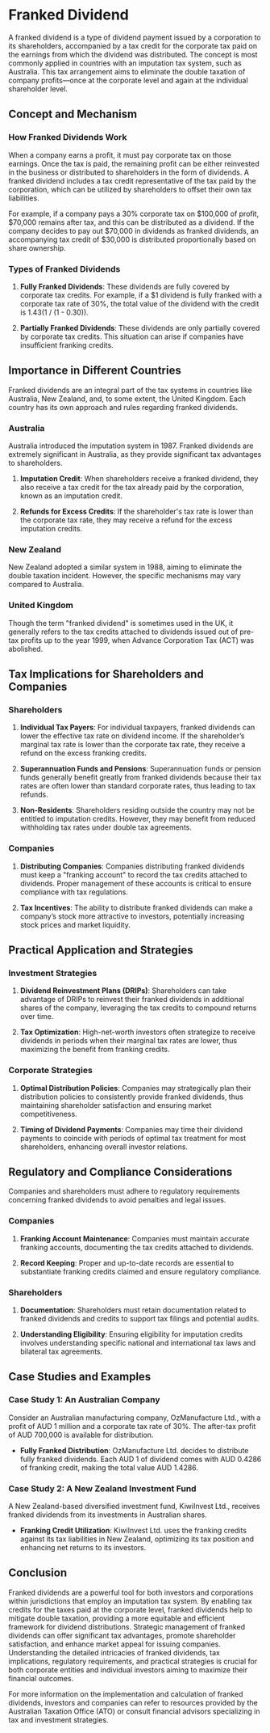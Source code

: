 # Franked Dividend

A franked dividend is a type of dividend payment issued by a corporation to its shareholders, accompanied by a tax credit for the corporate tax paid on the earnings from which the dividend was distributed. The concept is most commonly applied in countries with an imputation tax system, such as Australia. This tax arrangement aims to eliminate the double taxation of company profits—once at the corporate level and again at the individual shareholder level.

## Concept and Mechanism

### How Franked Dividends Work

When a company earns a profit, it must pay corporate tax on those earnings. Once the tax is paid, the remaining profit can be either reinvested in the business or distributed to shareholders in the form of dividends. A franked dividend includes a tax credit representative of the tax paid by the corporation, which can be utilized by shareholders to offset their own tax liabilities.

For example, if a company pays a 30% corporate tax on $100,000 of profit, $70,000 remains after tax, and this can be distributed as a dividend. If the company decides to pay out $70,000 in dividends as franked dividends, an accompanying tax credit of $30,000 is distributed proportionally based on share ownership.

### Types of Franked Dividends

1. **Fully Franked Dividends**: These dividends are fully covered by corporate tax credits. For example, if a $1 dividend is fully franked with a corporate tax rate of 30%, the total value of the dividend with the credit is $1.43 ($1 / (1 - 0.30)).

2. **Partially Franked Dividends**: These dividends are only partially covered by corporate tax credits. This situation can arise if companies have insufficient franking credits.

## Importance in Different Countries

Franked dividends are an integral part of the tax systems in countries like Australia, New Zealand, and, to some extent, the United Kingdom. Each country has its own approach and rules regarding franked dividends.

### Australia

Australia introduced the imputation system in 1987. Franked dividends are extremely significant in Australia, as they provide significant tax advantages to shareholders.

1. **Imputation Credit**: When shareholders receive a franked dividend, they also receive a tax credit for the tax already paid by the corporation, known as an imputation credit.

2. **Refunds for Excess Credits**: If the shareholder's tax rate is lower than the corporate tax rate, they may receive a refund for the excess imputation credits.

### New Zealand

New Zealand adopted a similar system in 1988, aiming to eliminate the double taxation incident. However, the specific mechanisms may vary compared to Australia.

### United Kingdom

Though the term "franked dividend" is sometimes used in the UK, it generally refers to the tax credits attached to dividends issued out of pre-tax profits up to the year 1999, when Advance Corporation Tax (ACT) was abolished.

## Tax Implications for Shareholders and Companies

### Shareholders

1. **Individual Tax Payers**: For individual taxpayers, franked dividends can lower the effective tax rate on dividend income. If the shareholder’s marginal tax rate is lower than the corporate tax rate, they receive a refund on the excess franking credits.

2. **Superannuation Funds and Pensions**: Superannuation funds or pension funds generally benefit greatly from franked dividends because their tax rates are often lower than standard corporate rates, thus leading to tax refunds.

3. **Non-Residents**: Shareholders residing outside the country may not be entitled to imputation credits. However, they may benefit from reduced withholding tax rates under double tax agreements.

### Companies

1. **Distributing Companies**: Companies distributing franked dividends must keep a "franking account" to record the tax credits attached to dividends. Proper management of these accounts is critical to ensure compliance with tax regulations.

2. **Tax Incentives**: The ability to distribute franked dividends can make a company’s stock more attractive to investors, potentially increasing stock prices and market liquidity.

## Practical Application and Strategies

### Investment Strategies

1. **Dividend Reinvestment Plans (DRIPs)**: Shareholders can take advantage of DRIPs to reinvest their franked dividends in additional shares of the company, leveraging the tax credits to compound returns over time.

2. **Tax Optimization**: High-net-worth investors often strategize to receive dividends in periods when their marginal tax rates are lower, thus maximizing the benefit from franking credits.

### Corporate Strategies

1. **Optimal Distribution Policies**: Companies may strategically plan their distribution policies to consistently provide franked dividends, thus maintaining shareholder satisfaction and ensuring market competitiveness.

2. **Timing of Dividend Payments**: Companies may time their dividend payments to coincide with periods of optimal tax treatment for most shareholders, enhancing overall investor relations.

## Regulatory and Compliance Considerations

Companies and shareholders must adhere to regulatory requirements concerning franked dividends to avoid penalties and legal issues.

### Companies

1. **Franking Account Maintenance**: Companies must maintain accurate franking accounts, documenting the tax credits attached to dividends.

2. **Record Keeping**: Proper and up-to-date records are essential to substantiate franking credits claimed and ensure regulatory compliance.

### Shareholders

1. **Documentation**: Shareholders must retain documentation related to franked dividends and credits to support tax filings and potential audits.

2. **Understanding Eligibility**: Ensuring eligibility for imputation credits involves understanding specific national and international tax laws and bilateral tax agreements.

## Case Studies and Examples

### Case Study 1: An Australian Company

Consider an Australian manufacturing company, OzManufacture Ltd., with a profit of AUD 1 million and a corporate tax rate of 30%. The after-tax profit of AUD 700,000 is available for distribution.

- **Fully Franked Distribution**: OzManufacture Ltd. decides to distribute fully franked dividends. Each AUD 1 of dividend comes with AUD 0.4286 of franking credit, making the total value AUD 1.4286.

### Case Study 2: A New Zealand Investment Fund

A New Zealand-based diversified investment fund, KiwiInvest Ltd., receives franked dividends from its investments in Australian shares.

- **Franking Credit Utilization**: KiwiInvest Ltd. uses the franking credits against its tax liabilities in New Zealand, optimizing its tax position and enhancing net returns to its investors.

## Conclusion

Franked dividends are a powerful tool for both investors and corporations within jurisdictions that employ an imputation tax system. By enabling tax credits for the taxes paid at the corporate level, franked dividends help to mitigate double taxation, providing a more equitable and efficient framework for dividend distributions. Strategic management of franked dividends can offer significant tax advantages, promote shareholder satisfaction, and enhance market appeal for issuing companies. Understanding the detailed intricacies of franked dividends, tax implications, regulatory requirements, and practical strategies is crucial for both corporate entities and individual investors aiming to maximize their financial outcomes.

For more information on the implementation and calculation of franked dividends, investors and companies can refer to resources provided by the Australian Taxation Office (ATO) or consult financial advisors specializing in tax and investment strategies.